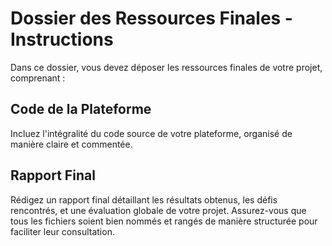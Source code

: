 
# Dossier des Ressources Finales - Instructions

Dans ce dossier, vous devez déposer les ressources finales de votre projet, comprenant :

## Code de la Plateforme 

Incluez l'intégralité du code source de votre plateforme, organisé de manière claire et commentée.

## Rapport Final 

Rédigez un rapport final détaillant les résultats obtenus, les défis rencontrés, et une évaluation globale de votre projet.
Assurez-vous que tous les fichiers soient bien nommés et rangés de manière structurée pour faciliter leur consultation.
